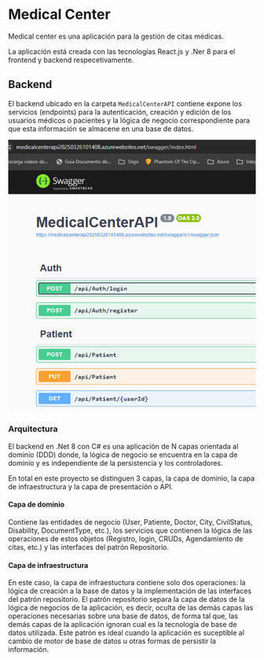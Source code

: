 # Medical Center

Medical center es una aplicación para la gestión de citas médicas.

La aplicación está creada con las tecnologías React.js y .Ner 8 para el frontend y backend respecetivamente.

## Backend 
El backend ubicado en la carpeta `MedicalCenterAPI` contiene expone los servicios (endpoints) para la autenticación, creación y edición de los usuarios médicos o pacientes y la lógica de negocio correspondiente para que esta información se almacene en una base de datos.

![alt text](image.png)

### Arquitectura 

El backend en .Net 8 con C# es una aplicación de N capas orientada al dominio (DDD) donde, la lógica de negocio se encuentra en la capa de dominio y es independiente de la persistencia y los controladores.

En total en este proyecto se distinguen 3 capas, la capa de dominio, la capa de infraestructura y la capa de presentación o API.

#### Capa de dominio
Contiene las entidades de negocio (User, Patiente, Doctor, City, CivilStatus, Disability, DocumentType, etc.), los servicios que contienen la lógica de las operaciones de estos objetos (Registro, login, CRUDs, Agendamiento de citas, etc.) y las interfaces del patrón Repositorio.


#### Capa de infraestructura
En este caso, la capa de infraestuctura contiene solo dos operaciones: la lógica de creación a la base de datos y la implementación de las interfaces del patrón repositorio.
El patrón repositorio separa la capa de datos de la lógica de negocios de la aplicación, es decir, oculta de las demás capas las operaciones necesarias sobre una base de datos, de forma tal que, las demás capas de la aplicación ignoran cual es la tecnología de base de datos utilizada. Este patrón es ideal cuando la aplicación es suceptible al cambio de motor de base de datos u otras formas de persistir la información.
